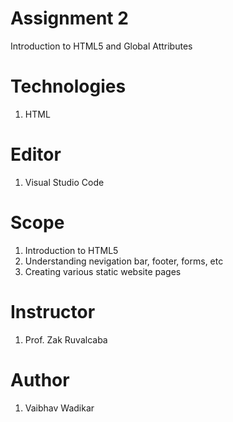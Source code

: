 # Assignment 2
 Introduction to HTML5 and Global Attributes
 
# Technologies
 1. HTML
 
# Editor
 1. Visual Studio Code
 
# Scope
 1. Introduction to HTML5
 2. Understanding nevigation bar, footer, forms, etc
 3. Creating various static website pages
 
 # Instructor
 1. Prof. Zak Ruvalcaba
 
 # Author
 1. Vaibhav Wadikar
 
